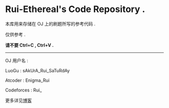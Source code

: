 # Rui-Ethereal's Code Repository .

本库用来存储在 OJ 上的刷题所写的参考代码 .

仅供参考 .

**请不要 Ctrl+C , Ctrl+V .**

----

OJ 用户名 :

LuoGu : sAkUrA_Rui_SaTuRdAy

Atcoder : Enigma_Rui

Codeforces : Rui_

更多详见[博客](https://rui-ethereal.github.io/)
